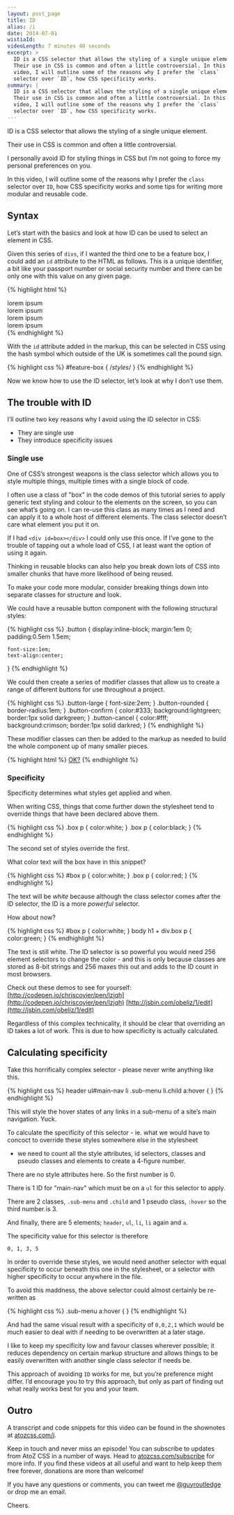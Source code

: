 ```yaml
---
layout: post_page
title: ID
alias: /i
date: 2014-07-01
wistiaId: 
videoLength: 7 minutes 40 seconds
excerpt: >
  ID is a CSS selector that allows the styling of a single unique element. 
  Their use in CSS is common and often a little controversial. In this 
  video, I will outline some of the reasons why I prefer the `class`
  selector over `ID`, how CSS specificity works. 
summary: |
  ID is a CSS selector that allows the styling of a single unique element. 
  Their use in CSS is common and often a little controversial. In this 
  video, I will outline some of the reasons why I prefer the `class`
  selector over `ID`, how CSS specificity works. 
---
```


ID is a CSS selector that allows the styling of a single unique element.

Their use in CSS is common and often a little controversial.

I personally avoid ID for styling things in CSS but I’m not going to
force my personal preferences on you.

In this video, I will outline some of the reasons why I prefer the
`class` selector over `ID`, how CSS specificity works and some tips for
writing more modular and reusable code.

## Syntax

Let’s start with the basics and look at how ID can be used to select an
element in CSS.

Given this series of `divs`, if I wanted the third one to be a feature
box, I could add an `id` attribute to the HTML as follows. This is a
unique identifier, a bit like your passport number or social security
number and there can be only one with this value on any given page.

{% highlight html %}
<div>lorem ipsum</div>
<div>lorem ipsum</div>
<div id="feature-box" class="box">lorem ipsum</div>
<div>lorem ipsum</div>
{% endhighlight %}

With the `id` attribute added in the markup, this can be selected in CSS
using the hash symbol which outside of the UK is sometimes call the
pound sign.

{% highlight css %}
#feature-box {
	/*styles*/
}
{% endhighlight %}

Now we know how to use the ID selector, let’s look at why I don’t use
them.

## The trouble with ID

I’ll outline two key reasons why I avoid using the ID selector in CSS:

* They are single use
* They introduce specificity issues

### Single use

One of CSS’s strongest weapons is the class selector which allows you to
style multiple things, multiple times with a single block of code.

I often use a class of "box" in the code demos of this tutorial series
to apply generic text styling and colour to the elements on the screen,
so you can see what’s going on. I can re-use this class as many times as
I need and can apply it to a whole host of different elements. The class
selector doesn’t care what element you put it on.

If I had `<div id=box></div>` I could only use this once. If I’ve gone
to the trouble of tapping out a whole load of CSS, I at least want the
option of using it again.

Thinking in reusable blocks can also help you break down lots of CSS
into smaller chunks that have more likelihood of being reused. 

To make your code more modular, consider breaking things down into
separate classes for structure and look.

We could have a reusable button component with the following structural
styles:

{% highlight css %}
.button {
	display:inline-block;
	margin:1em 0;
	padding:0.5em 1.5em;

	font-size:1em;
	text-align:center;
}
{% endhighlight %}

We could then create a series of modifier classes that allow us to
create a range of different buttons for use throughout a project.

{% highlight css %}
.button-large {
	font-size:2em;
}
.button-rounded {
	border-radius:1em;
}
.button-confirm {
	color:#333;
	background:lightgreen;
	border:1px solid darkgreen;
}
.button-cancel {
	color:#fff;
	background:crimson;
	border:1px solid darkred;
}
{% endhighlight %}

These modifier classes can then be added to the markup as needed to
build the whole component up of many smaller pieces.

{% highlight html %}
<a href="#" class="button button-large button-confirm">OK?</a>
{% endhighlight %}

### Specificity

Specificity determines what styles get applied and when.

When writing CSS, things that come further down the stylesheet tend to
override things that have been declared above them.

{% highlight css %}
.box p { color:white; }
.box p { color:black; }
{% endhighlight %}

The second set of styles override the first. 

What color text will the box have in this snippet?

{% highlight css %}
#box p { color:white; }
.box p { color:red; }
{% endhighlight %}

The text will be *white* because although the class selector comes
after the ID selector, the ID is a more *powerful* selector.

How about now?

{% highlight css %}
#box p { color:white; }
body h1 + div.box p { color:green; }
{% endhighlight %}

The text is still white. The ID selector is so powerful you would need
256 element selectors to change the color - and this is only because
classes are stored as 8-bit strings and 256 maxes this out and adds to
the ID count in most browsers.

Check out these demos to see for yourself:
[http://codepen.io/chriscoyier/pen/lzjqh](http://codepen.io/chriscoyier/pen/lzjqh)
[http://jsbin.com/obeliz/1/edit](http://jsbin.com/obeliz/1/edit)

Regardless of this complex technicality, it should be clear that
overriding an ID takes a lot of work. This is due to how specificity is
actually calculated.

## Calculating specificity

Take this horrifically complex selector - please never write anything
like this.

{% highlight css %}
header ul#main-nav li .sub-menu li.child a:hover { }
{% endhighlight %}

This will style the hover states of any links in a sub-menu of a site’s
main navigation. Yuck.

To calculate the specificity of this selector - ie. what we would have to 
concoct to override these styles somewhere else in the stylesheet
- we need to count all the style attributes, id selectors, classes and
pseudo classes and elements to create a 4-figure number.

There are no style attributes here. So the first number is 0.

There is 1 ID for "main-nav" which must be on a `ul` for this selector
to apply.

There are 2 classes, `.sub-menu` and `.child` and 1 pseudo class,
`:hover` so the third number is 3.

And finally, there are 5 elements; `header`, `ul`, `li`, `li` again and
`a`.

The specificity value for this selector is therefore

	0, 1, 3, 5

In order to override these styles, we would need another selector with
equal specificity to occur beneath this one in the stylesheet, or
a selector with higher specificity to occur anywhere in the file.

To avoid this maddness, the above selector could almost certainly be
re-written as

{% highlight css %}
.sub-menu a:hover { }
{% endhighlight %}

And had the same visual result with a specificity of `0,0,2,1` which
would be much easier to deal with if needing to be overwritten at
a later stage.

I like to keep my specificity low and favour classes wherever
possible; it reduces dependency on certain markup structure and allows
things to be easily overwritten with another single class selector if
needs be.

This approach of avoiding `ID` works for me, but you’re preference might
differ. I’d encourage you to try this approach, but only as part of
finding out what really works best for you and your team.

## Outro

A transcript and code snippets for this video can be found in the
shownotes at [atozcss.com/i](http://www.atozcss.com/i).

Keep in touch and never miss an episode! You can subscribe to updates
from AtoZ CSS in a number of ways. Head to
[atozcss.com/subscribe](http://www.atozcss.com/subscribe) for more info.
If you find these videos at all useful and want to help keep them free
forever, donations are more than welcome!

If you have any questions or comments, you can tweet me
[@guyroutledge](http://www.twitter.com/guyroutledge) or
drop me an email.

Cheers.

